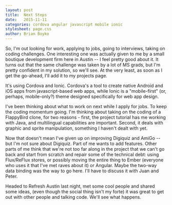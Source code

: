```yaml
---
layout: post
title:  Next Steps
date:   2015-11-11
categories: cordova angular javascript mobile ionic
stylesheet: page.css
author: Brian Boyko
---
```


So, I'm out looking for work, applying to jobs, going to interviews, taking on coding challenges.  One interesting one was actually given to me by a small boutique development firm here in Austin -- I feel pretty good about it.  It turns out that the same challenge was taken by a lot of MS grads, but I'm pretty confident in my solution, so we'll see. At the very least, as soon as I get the go-ahead, I'll add it to my projects page. 

It's using Cordova and Ionic.  Cordova's a tool to create native Android and iOS apps from javascript-based web apps, while Ionic is a "mobile-first" (or, perhaps, mobile-only?) theme designed specifically for web app design. 

I've been thinking about what to work on next while I apply for jobs.  To keep the coding momentum going.  I'm thinking about taking on the coding of a FlappyBird clone, for two reasons - first, the project tutorial has me working with Java, and multilingual capabilities are important.  Second, it deals with graphic and sprite manipulation, something I haven't dealt with yet.

Now that doesn't mean I've given up on improving Digiquiz and AmiGo -- but I'm not sure about Digiquiz.  Part of me wants to add features.  Other parts of me think that we're not too far along in the project that we can't go back and start from scratch and repair some of the technical debt: using Flux/ReFlux stores, or possibly moving the entire thing to Ember (everyone who uses it that I've met raves about it) or Angular. Maybe the two-way data binding was the way to go here. I'll have to discuss it with Juan and Peter. 

Headed to Refresh Austin last night, met some cool people and shared some ideas, (even though the social thing isn't my forte) it was great to get out with other people and talking code. We'll see what happens.  